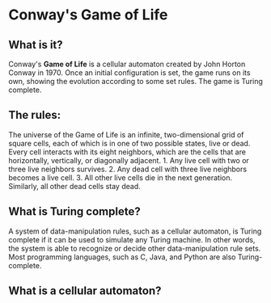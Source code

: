 # Conway's Game of Life

## What is it?
Conway's **Game of Life** is a cellular automaton created by John Horton Conway in 1970. Once an initial configuration is set, the game runs on its own, showing the evolution according to some set rules. The game is Turing complete.

## The rules:
The universe of the Game of Life is an infinite, two-dimensional grid of square cells, each of which is in one of two possible states, live or dead. Every cell interacts with its eight neighbors, which are the cells that are horizontally, vertically, or diagonally adjacent.
                1. Any live cell with two or three live neighbors survives.
                2. Any dead cell with three live neighbors becomes a live cell.
                3. All other live cells die in the next generation. Similarly, all other dead cells stay dead.

## What is Turing complete?
A system of data-manipulation rules, such as a cellular automaton, is Turing complete if it can be used to simulate any Turing machine. In other words, the system is able to recognize or decide other data-manipulation rule sets. Most programming languages, such as C, Java, and Python are also Turing-complete.

## What is a cellular automaton?

